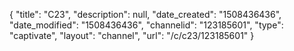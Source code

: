 {
    "title": "C23",
    "description": null,
    "date_created": "1508436436",
    "date_modified": "1508436436",
    "channelid": "123185601",
    "type": "captivate",
    "layout": "channel",
    "url": "\/c\/c23\/123185601"
}